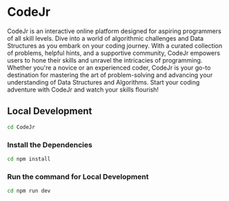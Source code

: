 # CodeJr

CodeJr is an interactive online platform designed for aspiring programmers of all skill levels. Dive into a world of algorithmic challenges and Data Structures as you embark on your coding journey. With a curated collection of problems, helpful hints, and a supportive community, CodeJr empowers users to hone their skills and unravel the intricacies of programming. Whether you're a novice or an experienced coder, CodeJr is your go-to destination for mastering the art of problem-solving and advancing your understanding of Data Structures and Algorithms. Start your coding adventure with CodeJr and watch your skills flourish!

## Local Development

```sh
cd CodeJr
```
### Install the Dependencies

```sh
cd npm install
```

### Run the command for Local Development

```sh
cd npm run dev
```